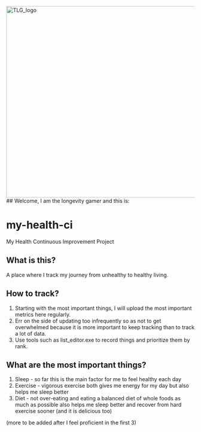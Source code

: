 <img width="512" alt="TLG_logo" src="https://github.com/user-attachments/assets/b94b009d-539b-488a-b8d1-183df51bfb12">
## Welcome, I am the longevity gamer and this is:

# my-health-ci
My Health Continuous Improvement Project

## What is this?
A place where I track my journey from unhealthy to healthy living.

## How to track?
1. Starting with the most important things, I will upload the most important metrics here regularly.
0. Err on the side of updating too infrequently so as not to get overwhelmed because it is more important to keep tracking than to track a lot of data.
0. Use tools such as list_editor.exe to record things and prioritize them by rank.

## What are the most important things?
1. Sleep - so far this is the main factor for me to feel healthy each day
2. Exercise - vigorous exercise both gives me energy for my day but also helps me sleep better
3. Diet - not over-eating and eating a balanced diet of whole foods as much as possible also helps me sleep better and recover from hard exercise sooner (and it is delicious too)

(more to be added after I feel proficient in the first 3)
